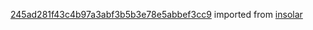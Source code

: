 [245ad281f43c4b97a3abf3b5b3e78e5abbef3cc9](https://github.com/insolar/insolar/commit/245ad281f43c4b97a3abf3b5b3e78e5abbef3cc9) imported from [insolar](https://github.com/insolar/insolar)
